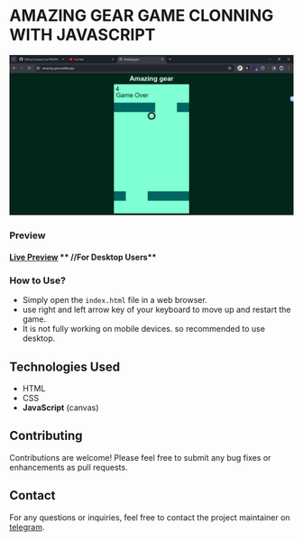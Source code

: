 # AMAZING GEAR GAME CLONNING WITH JAVASCRIPT

![Preview image](screenshot.png)

### Preview
#### [Live Preview](https://amazing-gear.netlify.app/) ** //For Desktop Users** 


### How to Use?

- Simply open the `index.html` file in a web browser.
- use right and left arrow key of your keyboard to move up and restart the game.
- It is not fully working on mobile devices. so recommended to use desktop.


## Technologies Used

- HTML
- CSS
- **JavaScript** (canvas)


## Contributing

Contributions are welcome! Please feel free to submit any bug fixes or enhancements as pull requests.


## Contact

For any questions or inquiries, feel free to contact the project maintainer on [telegram](https://t.me/henaorth).
